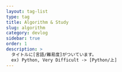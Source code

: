 ```yaml
---
layout: tag-list
type: tag
title: Algorithm & Study
slug: algorithm
category: devlog
sidebar: true
order: 1
description: >
  タイトルに[言語/難易度]がついています。
  ex) Python, Very Difficult -> [Python/上]
---
```

